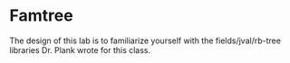 # Famtree
The design of this lab is to familiarize yourself with the fields/jval/rb-tree libraries Dr. Plank wrote for this class.
